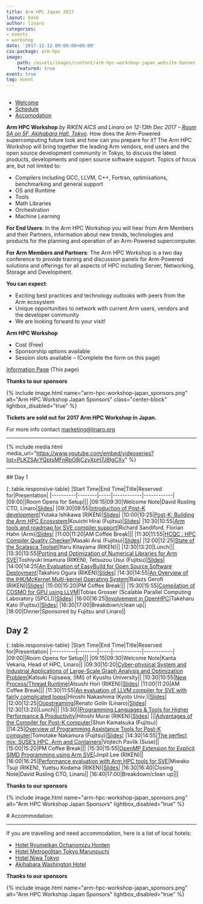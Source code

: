 ```yaml
---
title: Arm HPC Japan 2017
layout: base
author: linaro
categories:
- events
- workshop
date: '2017-12-12 09:00:00+00:00'
css-package: arm-hpc
image:
    path: /assets/images/content/arm-hpc-workshop-japan_website-banner-top.png
    featured: true
event: true
tag: event
---
```

<div class="row no-padding arm-hpc-row top">
    <div class="container">
        <img src="data:image/gif;base64,R0lGODlhAQABAAAAACH5BAEKAAEALAAAAAABAAEAAAICTAEAOw==" data-src="/assets/images/content/arm-hpc-workshop-japan_website-banner-top.png" alt="Arm HPC Workshop Top Banner" class="img-responsive lazyload center-block"/>
    </div>
</div>

<div class="row arm-hpc-row main">
<div class="container">


<ul class="nav nav-tabs" role="tablist" id="tabbed_nav">
  <li role="presentation" class="active">
    <a href="#welcome" role="tab" data-toggle="tab">
        Welcome
    </a>
  </li>
  <li role="presentation">
    <a href="#schedule" role="tab" data-toggle="tab">
        Schedule
    </a>
  </li>

  <li role="presentation">
    <a href="#accomodation" role="tab" data-toggle="tab">
        Accomodation
    </a>
  </li>
</ul>

<div class="tab-content" id="tabbed_nav_content"><!--Start Tab Content-->

<div role="tabpanel" class="tab-pane tab-pane-legal active" id="welcome">


<div class="col-sm-6" markdown="1">

**Arm HPC Workshop** _by RIKEN AICS and Linaro on 12-13th Dec 2017 – [Room 5A on 5F, Akihabara Hall, Tokyo](http://www.akibahall.jp/data/access_eng.html)._
How does the Arm-Powered supercomputing future look and how can you prepare for it? The Arm HPC Workshop will bring together the leading Arm vendors, end users and the open source development community in Tokyo, to discuss the latest products, developments and open source software support. <span id="SPAN_7">Topics of focus are, but not limited to:</span>

*   Compilers including GCC, LLVM, C++, Fortran, optimisations, benchmarking and general support
*   OS and Runtime
*   Tools
*   Math Libraries
*   Orchestration
*   Machine Learning

**For End Users**: In the Arm HPC Workshop you will hear from Arm Members and their Partners, information about new trends, technologies and products for the planning and operation of an Arm-Powered supercomputer.

**For Arm Members and Partners**: The Arm HPC Workshop is a two day conference to provide training and discussion panels for Arm-Powered solutions and offerings for all aspects of HPC including Server, Networking, Storage and Development.

**You can expect**:

*   Exciting best practices and technology outlooks with peers from the Arm ecosystem
*   Unique opportunities to network with current Arm users, vendors and the developer community
*   We are looking forward to your visit!

**Arm HPC Workshop**

*   Cost (Free)
*   Sponsorship options available
*   Session slots available – (Complete the form on this page)

[Information Page](https://linaro.co/hpc2017) (This page)

**Thanks to our sponsors**

{% include image.html name="arm-hpc-workshop-japan_sponsors.png" alt="Arm HPC Workshop Japan Sponsors" class="center-block" lightbox_disabled="true" %}

</div>

<div class="col-sm-6">

<div class="alert alert-arm-hpc" role="alert" markdown="1">

**Tickets are sold out for 2017 Arm HPC Workshop in Japan.**

For more info contact marketing@linaro.org

</div>  

<hr>

{% include media.html media_url="https://www.youtube.com/embed/videoseries?list=PLKZSArYQptsMFnRpO8jCzyXpH7J8IgCXv" %}
<hr />
</div>
</div>
<div role="tabpanel" class="tab-pane tab-pane-legal" id="schedule" markdown="1">
## Day 1

{:.table.responsive-table}
|Start Time|End Time|Title|Reserved for|Presentation|
|----------|--------|-----|------------|------------|
|09:00||Room Opens for Setup|||
|09:15|09:30|Welcome Note|David Rusling CTO, Linaro|[Slides](https://www.slideshare.net/linaroorg/linaro-hpc-workshop-note)|
|09:30|09:55|[Introduction of Post-K development](/blog/arm-hpc-workshop-sessions-and-speakers/#1)|Yutaka Ishikawa (RIKEN)|[Slides](https://www.slideshare.net/linaroorg/introduction-of-postk-development)|
|10:00|10:25|[Post-K: Building the Arm HPC Ecosystem](/blog/arm-hpc-workshop-sessions-and-speakers/#2)|Kouichi Hirai (Fujitsu)|[Slides](https://www.slideshare.net/linaroorg/postk-building-the-arm-hpc-ecosystem-84025150)|
|10:30|10:55|[Arm tools and roadmap for SVE compiler support](/blog/arm-hpc-workshop-sessions-and-speakers/#3)|Richard Sandiford, Florian Hahn (Arm)|[Slides](https://www.slideshare.net/linaroorg/arm-tools-and-roadmap-for-sve-compiler-support)|
|11:00|11:20|AM Coffee Break|||
|11:30|11:55|[HCQC : HPC Compiler Quality Checker](/blog/arm-hpc-workshop-sessions-and-speakers/#4)|Masaki Arai (Fujitsu)|[Slides](https://www.slideshare.net/linaroorg/hcqc-hpc-compiler-quality-checker)|
|12:00|12:25|[State of the Scalasca Toolset](/blog/arm-hpc-workshop-sessions-and-speakers/#5)|Itaru Kitayama (RIKEN)||
|12:30|13:20|Lunch|||
|13:30|13:55|[Porting and Optimization of Numerical Libraries for Arm SVE](/blog/arm-hpc-workshop-sessions-and-speakers/#6)|Toshiyuki Imamura (RIKEN), Tetsuzou Usui (Fujitsu)|[Slides](https://www.slideshare.net/linaroorg/porting-and-optimization-of-numerical-libraries-for-arm-sve)|
|14:00|14:25|[An Evaluation of EasyBuild for Open Source Software Deployment](/blog/arm-hpc-workshop-sessions-and-speakers/#7)|Takahiro Ogura (RIKEN)|[Slides](https://www.slideshare.net/linaroorg/an-overview-of-the-ihkmckernel-multikernel-operating-system)|
|14:30|14:55|[An Overview of the IHK/McKernel Multi-kernel Operating System](/blog/arm-hpc-workshop-sessions-and-speakers/#8)|Balazs Gerofi (RIKEN)|[Slides](https://www.slideshare.net/linaroorg/an-overview-of-the-ihkmckernel-multikernel-operating-system)|
|15:00|15:20|PM Coffee Break|||
|15:30|15:55|[Compilation of COSMO for GPU using LLVM](/blog/arm-hpc-workshop-sessions-and-speakers/#9)|Tobias Grosser (Scalable Parallel Computing Laboratory (SPCL))|[Slides](https://www.slideshare.net/linaroorg/compilation-of-cosmo-for-gpu-using-llvm)|
|16:00|16:25|[Involvement in OpenHPC](/blog/arm-hpc-workshop-sessions-and-speakers/#10)|Takeharu Kato (Fujitsu)|[Slides](https://www.slideshare.net/linaroorg/involvement-in-openhpc)|
|16:30|17:00|Breakdown/clean up||
|18:00|Dinner|Sponsored by Fujitsu and Linaro||

## Day 2

{:.table.responsive-table}
|Start Time|End Time|Title|Reserved for|Presentation|
|----------|--------|-----|------------|------------|
|09:00||Room Opens for Setup|||
|09:15|09:30|Welcome Note|Kanta Vekaria, Head of HPC, Linaro||
|09:30|10:20|[Cyber-physical System and Industrial Applications of Large-Scale Graph Analysis and Optimization Problem](/blog/arm-hpc-workshop-sessions-and-speakers/#11)|Katsuki Fujisawa, (IMI) of Kyushu University||
|10:30|10:55|[New Process/Thread Runtime](/blog/arm-hpc-workshop-sessions-and-speakers/#12)|Atsushi Hori (RIKEN)|[Slides](https://www.slideshare.net/linaroorg/new-processthread-runtime)|
|11:00|11:20|AM Coffee Break|||
|11:30|11:55|[An evaluation of LLVM compiler for SVE with fairly complicated loops](/blog/arm-hpc-workshop-sessions-and-speakers/#13)|Hiroshi Nakashima (Kyoto Univ.)|[Slides](https://www.slideshare.net/linaroorg/an-evaluation-of-llvm-compiler-for-sve-with-fairly-complicated-loops)|
|12:00|12:25|[Oopstreaming](/blog/arm-hpc-workshop-sessions-and-speakers/#14)|Renato Golin (Linaro)|[Slides](https://www.slideshare.net/linaroorg/oopstreaming)|
|12:30|13:20|Lunch|||
|13:30||[Programming Languages & Tools for Higher Performance & Productivity](/blog/arm-hpc-workshop-sessions-and-speakers/#15)|Hitoshi Murai (RIKEN)|[Slides](https://www.slideshare.net/linaroorg/programming-languages-tools-for-higher-performance-productivity)|
|||[Advantages of the Compiler for Post-K computer](/blog/arm-hpc-workshop-sessions-and-speakers/#16)|Shun Kamatsuka (Fujitsu)|
||14:25|[Overview of Programming Assistance Tools for Post-K computer](/blog/arm-hpc-workshop-sessions-and-speakers/#17)|Tomotake Nakamura (Fujitsu)|[Slides](https://www.slideshare.net/linaroorg/postk-building-the-arm-hpc-ecosystem-84548777)|
|14:30|14:55|[The perfect mix: SUSE’s HPC, Arm and Containers](/blog/arm-hpc-workshop-sessions-and-speakers/#18)|Vojtech Pavlik (Suse)||
|15:00|15:20|PM Coffee Break|||
|15:30|15:55|[OpenMP Extension for Explicit SIMD Programming using Arm SVE](/blog/arm-hpc-workshop-sessions-and-speakers/#19)|Jinpil Lee (RIKEN)||
|16:00|16:25|[Performance evaluation with Arm HPC tools for SVE](/blog/arm-hpc-workshop-sessions-and-speakers/#20)|Miwako Tsuji (RIKEN), Yuetsu Kodama (RIKEN)|[Slides](https://www.slideshare.net/linaroorg/performance-evaluation-with-arm-hpc-tools-for-sve)|
|16:30|16:40|Closing Note|David Rusling CTO, Linaro||
|16:40|17:00|Breakdown/clean up|||

**Thanks to our sponsors**

{% include image.html name="arm-hpc-workshop-japan_sponsors.png" alt="Arm HPC Workshop Japan Sponsors"  lightbox_disabled="true" %}

</div>
<div role="tabpanel" class="tab-pane tab-pane-legal" id="accomodation" markdown="1">
# Accommodation:

* * *

If you are travelling and need accommodation, here is a list of local hotels:

*   [Hotel Ryumeikan Ochanomizu Honten](https://www.tripadvisor.com/Hotel_Review-g1066443-d320598-Reviews-Hotel_Ryumeikan_Ochanomizu_Honten-Chiyoda_Tokyo_Tokyo_Prefecture_Kanto.html)
*   [Hotel Metropolitan Tokyo Marunouchi](https://www.tripadvisor.com/Hotel_Review-g1066443-d653033-Reviews-Hotel_Metropolitan_Tokyo_Marunouchi-Chiyoda_Tokyo_Tokyo_Prefecture_Kanto.html)
*   [Hotel Niwa Tokyo](https://www.tripadvisor.com/Hotel_Review-g1066443-d1475716-Reviews-Hotel_Niwa_Tokyo-Chiyoda_Tokyo_Tokyo_Prefecture_Kanto.html)
*   [Akihabara Washington Hotel](https://www.tripadvisor.com/Hotel_Review-g1066443-d598313-Reviews-Akihabara_Washington_Hotel-Chiyoda_Tokyo_Tokyo_Prefecture_Kanto.html)

**Thanks to our sponsors**

{% include image.html name="arm-hpc-workshop-japan_sponsors.png" alt="Arm HPC Workshop Japan Sponsors"  lightbox_disabled="true" %}

</div>

</div><!--End Tab Content-->


</div><!--End Container-->
</div><!--End Row-->

<div class="row no-padding arm-hpc-row bottom">
    <div class="container">
        <img src="data:image/gif;base64,R0lGODlhAQABAAAAACH5BAEKAAEALAAAAAABAAEAAAICTAEAOw==" data-src="/assets/images/content/arm-hpc-workshop-japan_website-banner-base.png" alt="Arm HPC Workshop Japan Bottom Banner" class="img-responsive lazyload center-block"/>
    </div>
</div>
